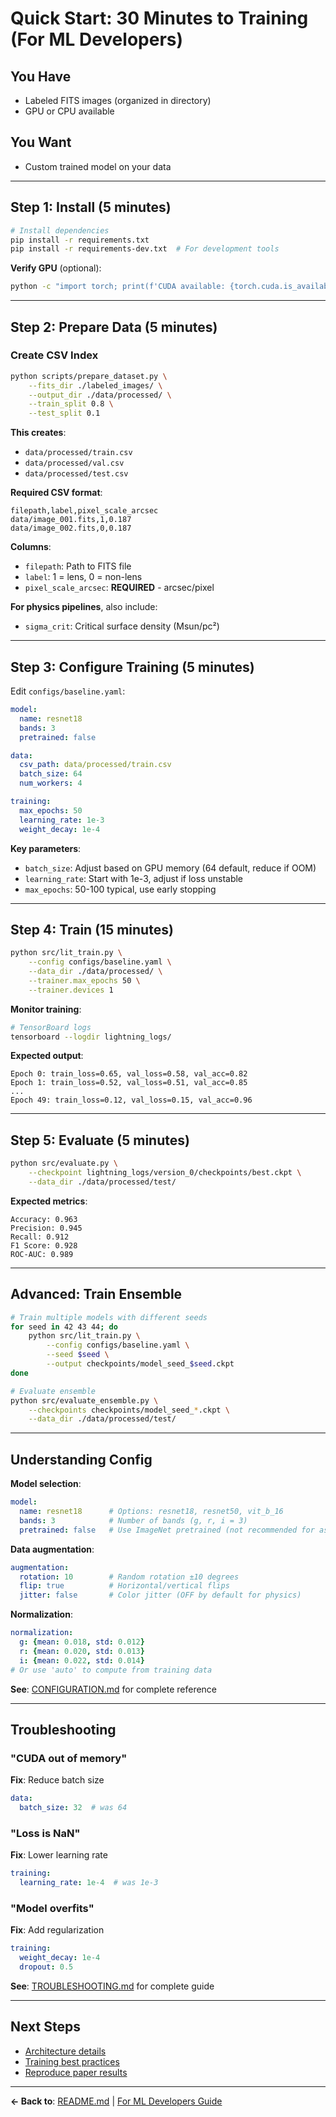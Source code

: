# Quick Start: 30 Minutes to Training (For ML Developers)

## You Have
- Labeled FITS images (organized in directory)
- GPU or CPU available

## You Want
- Custom trained model on your data

---

## Step 1: Install (5 minutes)

```bash
# Install dependencies
pip install -r requirements.txt
pip install -r requirements-dev.txt  # For development tools
```

**Verify GPU** (optional):
```bash
python -c "import torch; print(f'CUDA available: {torch.cuda.is_available()}')"
```

---

## Step 2: Prepare Data (5 minutes)

### Create CSV Index

```bash
python scripts/prepare_dataset.py \
    --fits_dir ./labeled_images/ \
    --output_dir ./data/processed/ \
    --train_split 0.8 \
    --test_split 0.1
```

**This creates**:
- `data/processed/train.csv`
- `data/processed/val.csv`
- `data/processed/test.csv`

**Required CSV format**:
```csv
filepath,label,pixel_scale_arcsec
data/image_001.fits,1,0.187
data/image_002.fits,0,0.187
```

**Columns**:
- `filepath`: Path to FITS file
- `label`: 1 = lens, 0 = non-lens
- `pixel_scale_arcsec`: **REQUIRED** - arcsec/pixel

**For physics pipelines**, also include:
- `sigma_crit`: Critical surface density (Msun/pc²)

---

## Step 3: Configure Training (5 minutes)

Edit `configs/baseline.yaml`:

```yaml
model:
  name: resnet18
  bands: 3
  pretrained: false

data:
  csv_path: data/processed/train.csv
  batch_size: 64
  num_workers: 4

training:
  max_epochs: 50
  learning_rate: 1e-3
  weight_decay: 1e-4
```

**Key parameters**:
- `batch_size`: Adjust based on GPU memory (64 default, reduce if OOM)
- `learning_rate`: Start with 1e-3, adjust if loss unstable
- `max_epochs`: 50-100 typical, use early stopping

---

## Step 4: Train (15 minutes)

```bash
python src/lit_train.py \
    --config configs/baseline.yaml \
    --data_dir ./data/processed/ \
    --trainer.max_epochs 50 \
    --trainer.devices 1
```

**Monitor training**:
```bash
# TensorBoard logs
tensorboard --logdir lightning_logs/
```

**Expected output**:
```
Epoch 0: train_loss=0.65, val_loss=0.58, val_acc=0.82
Epoch 1: train_loss=0.52, val_loss=0.51, val_acc=0.85
...
Epoch 49: train_loss=0.12, val_loss=0.15, val_acc=0.96
```

---

## Step 5: Evaluate (5 minutes)

```bash
python src/evaluate.py \
    --checkpoint lightning_logs/version_0/checkpoints/best.ckpt \
    --data_dir ./data/processed/test/
```

**Expected metrics**:
```
Accuracy: 0.963
Precision: 0.945
Recall: 0.912
F1 Score: 0.928
ROC-AUC: 0.989
```

---

## Advanced: Train Ensemble

```bash
# Train multiple models with different seeds
for seed in 42 43 44; do
    python src/lit_train.py \
        --config configs/baseline.yaml \
        --seed $seed \
        --output checkpoints/model_seed_$seed.ckpt
done

# Evaluate ensemble
python src/evaluate_ensemble.py \
    --checkpoints checkpoints/model_seed_*.ckpt \
    --data_dir ./data/processed/test/
```

---

## Understanding Config

**Model selection**:
```yaml
model:
  name: resnet18      # Options: resnet18, resnet50, vit_b_16
  bands: 3            # Number of bands (g, r, i = 3)
  pretrained: false   # Use ImageNet pretrained (not recommended for astronomy)
```

**Data augmentation**:
```yaml
augmentation:
  rotation: 10        # Random rotation ±10 degrees
  flip: true          # Horizontal/vertical flips
  jitter: false       # Color jitter (OFF by default for physics)
```

**Normalization**:
```yaml
normalization:
  g: {mean: 0.018, std: 0.012}
  r: {mean: 0.020, std: 0.013}
  i: {mean: 0.022, std: 0.014}
# Or use 'auto' to compute from training data
```

**See**: [CONFIGURATION.md](CONFIGURATION.md) for complete reference

---

## Troubleshooting

### "CUDA out of memory"

**Fix**: Reduce batch size
```yaml
data:
  batch_size: 32  # was 64
```

### "Loss is NaN"

**Fix**: Lower learning rate
```yaml
training:
  learning_rate: 1e-4  # was 1e-3
```

### "Model overfits"

**Fix**: Add regularization
```yaml
training:
  weight_decay: 1e-4
  dropout: 0.5
```

**See**: [TROUBLESHOOTING.md](TROUBLESHOOTING.md) for complete guide

---

## Next Steps

- [Architecture details](FOR_ML_DEVELOPERS.md#section-2-architecture-overview)
- [Training best practices](FOR_ML_DEVELOPERS.md#section-4-training-details)
- [Reproduce paper results](FOR_ML_DEVELOPERS.md#section-9-reproducibility--testing)

---

**← Back to**: [README.md](../README.md) | [For ML Developers Guide](FOR_ML_DEVELOPERS.md)

